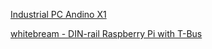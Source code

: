 [Industrial PC Andino X1](https://andino.shop/en/p/industrial-pc-with-raspberry-pi-3-b-4-breadboard-heatsink-and-rtc)

[whitebream - DIN-rail Raspberry Pi with T-Bus](https://whitebream.com/raspberry-din.shtml)
